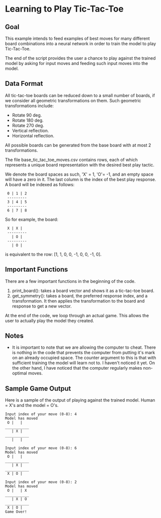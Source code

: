 # Learning to Play Tic-Tac-Toe

## Goal

This example intends to feed examples of best moves for many different board combinations into a neural network in order to train the model to play Tic-Tac-Toe.

The end of the script provides the user a chance to play against the trained model by asking for input moves and feeding such input moves into the model.

## Data Format

All tic-tac-toe boards can be reduced down to a small number of boards, if we consider all geometric transformations on them.  Such geometric transformations include:

 - Rotate 90 deg.
 - Rotate 180 deg.
 - Rotate 270 deg.
 - Vertical reflection.
 - Horizontal reflection.

All possible boards can be generated from the base board with at most 2 transformations.

The file base\_tic\_tac\_toe\_moves.csv contains rows, each of which represents a unique board representation with the desired best play tactic.

We denote the board spaces as such, 'X' = 1, 'O'= -1, and an empty space will have a zero in it.  The last column is the index of the best play response.  A board will be indexed as follows:
```
 0 | 1 | 2
 ---------
 3 | 4 | 5
 ---------
 6 | 7 | 8
```
So for example, the board:
```
 X | X | 
 ---------
   | O | 
 ---------
   | O |
```
is equivalent to the row: [1, 1, 0, 0, -1, 0, 0, -1, 0].

## Important Functions

There are a few important functions in the beginning of the code.

 1. print_board(): takes a board vector and shows it as a tic-tac-toe board.
 2. get_symmetry(): takes a board, the preferred response index, and a transformation.  It then applies the transformation to the board and response to get a new vector.

At the end of the code, we loop through an actual game.  This allows the user to actually play the model they created.

## Notes

 - It is important to note that we are allowing the computer to cheat.  There is nothing in the code that prevents the computer from putting it's mark on an already occupied space. The counter argument to this is that with sufficient training the model will learn not to.  I haven't noticed it yet.  On the other hand, I have noticed that the computer regularly makes non-optimal moves.

## Sample Game Output

Here is a sample of the output of playing against the trained model. Human = X's and the model = O's.

```
Input index of your move (0-8): 4
Model has moved
 O |   | 
___________
   | X | 
___________
   |   | 

Input index of your move (0-8): 6
Model has moved
 O |   | 
___________
   | X | 
___________
 X | O | 

Input index of your move (0-8): 2
Model has moved
 O |   | X
___________
   | X | O
___________
 X | O | 
Game Over!
```

